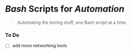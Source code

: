 # **_Bash_** Scripts for _Automation_

> Automating the boring stuff, one Bash script at a time.

### To Do
- [ ] add more networking tools
